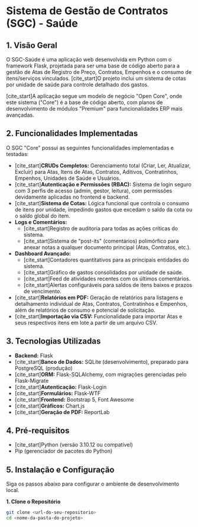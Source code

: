 # Sistema de Gestão de Contratos (SGC) - Saúde

## 1. Visão Geral

O SGC-Saúde é uma aplicação web desenvolvida em Python com o framework Flask, projetada para ser uma base de código aberto para a gestão de Atas de Registro de Preço, Contratos, Empenhos e o consumo de itens/serviços vinculados. [cite_start]O projeto inclui um sistema de cotas por unidade de saúde para controle detalhado dos gastos. 

[cite_start]A aplicação segue um modelo de negócio "Open Core", onde este sistema ("Core") é a base de código aberto, com planos de desenvolvimento de módulos "Premium" para funcionalidades ERP mais avançadas. 

## 2. Funcionalidades Implementadas

O SGC "Core" possui as seguintes funcionalidades implementadas e testadas:

* [cite_start]**CRUDs Completos:** Gerenciamento total (Criar, Ler, Atualizar, Excluir) para Atas, Itens de Atas, Contratos, Aditivos, Contratinhos, Empenhos, Unidades de Saúde e Usuários. 
* [cite_start]**Autenticação e Permissões (RBAC):** Sistema de login seguro com 3 perfis de acesso (admin, gestor, leitura), com permissões devidamente aplicadas no frontend e backend. 
* [cite_start]**Sistema de Cotas:** Lógica funcional que controla o consumo de itens por unidade, impedindo gastos que excedam o saldo da cota ou o saldo global do item. 
* **Logs e Comentários:**
    * [cite_start]Registro de auditoria para todas as ações críticas do sistema. 
    * [cite_start]Sistema de "post-its" (comentários) polimórfico para anexar notas a qualquer documento principal (Atas, Contratos, etc.). 
* **Dashboard Avançado:**
    * [cite_start]Contadores quantitativos para as principais entidades do sistema. 
    * [cite_start]Gráfico de gastos consolidados por unidade de saúde. 
    * [cite_start]Feed de atividades recentes com os últimos comentários. 
    * [cite_start]Alertas configuráveis para saldos de itens baixos e prazos de vencimento. 
* [cite_start]**Relatórios em PDF:** Geração de relatórios para listagens e detalhamento individual de Atas, Contratos, Contratinhos e Empenhos, além de relatórios de consumo e potencial de solicitação. 
* [cite_start]**Importação via CSV:** Funcionalidade para importar Atas e seus respectivos itens em lote a partir de um arquivo CSV. 

## 3. Tecnologias Utilizadas

* **Backend:** Flask
* [cite_start]**Banco de Dados:** SQLite (desenvolvimento), preparado para PostgreSQL (produção) 
* [cite_start]**ORM:** Flask-SQLAlchemy, com migrações gerenciadas pelo Flask-Migrate 
* [cite_start]**Autenticação:** Flask-Login 
* [cite_start]**Formulários:** Flask-WTF 
* [cite_start]**Frontend:** Bootstrap 5, Font Awesome 
* [cite_start]**Gráficos:** Chart.js 
* [cite_start]**Geração de PDF:** ReportLab 

## 4. Pré-requisitos

* [cite_start]Python (versão 3.10.12 ou compatível) 
* Pip (gerenciador de pacotes do Python)

## 5. Instalação e Configuração

Siga os passos abaixo para configurar o ambiente de desenvolvimento local.

**1. Clone o Repositório**
```bash
git clone <url-do-seu-repositorio>
cd <nome-da-pasta-do-projeto>
